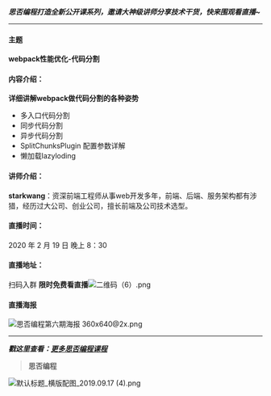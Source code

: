 

***思否编程打造全新公开课系列，邀请大神级讲师分享技术干货，快来围观看直播~***

---

#### 主题

**webpack性能优化-代码分割**

#### 内容介绍：

**详细讲解webpack做代码分割的各种姿势**

*  多入口代码分割
*  同步代码分割
*  异步代码分割
*  SplitChunksPlugin 配置参数详解
*  懒加载lazyloding

#### 讲师介绍：

**starkwang**：资深前端工程师从事web开发多年，前端、后端、服务架构都有涉猎，经历过大公司、创业公司，擅长前端及公司技术选型。

#### 直播时间：

2020 年 2 月 19 日  晚上 8：30

#### 直播地址：

扫码入群 **限时免费看直播**<img referrerpolicy="no-referrer" data-src="/img/bVbDoV0" src="https://cdn.segmentfault.com/v-5e154194/global/img/squares.svg" alt="二维码（6）.png" title="二维码（6）.png">

#### 直播海报

<img referrerpolicy="no-referrer" data-src="/img/bVbDoWe" src="https://cdn.segmentfault.com/v-5e154194/global/img/squares.svg" alt="思否编程第六期海报  360x640@2x.png" title="思否编程第六期海报  360x640@2x.png">

---

***戳这里查看：[更多思否编程课程](https://segmentfault.com/lives)***


>
>**思否编程**
>

<img referrerpolicy="no-referrer" data-src="/img/bVbxLXh" src="https://cdn.segmentfault.com/v-5e154194/global/img/squares.svg" alt="默认标题_横版配图_2019.09.17 (4).png" title="默认标题_横版配图_2019.09.17 (4).png">
